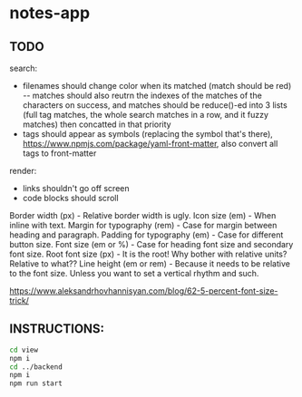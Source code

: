 # notes-app

## TODO

search:
- filenames should change color when its matched (match should be red) -- matches should also reutrn the indexes of the matches of the characters on success, and matches should be reduce()-ed into 3 lists (full tag matches, the whole search matches in a row, and it fuzzy matches) then concatted in that priority
- tags should appear as symbols (replacing the symbol that's there), https://www.npmjs.com/package/yaml-front-matter, also convert all tags to front-matter

render:
- links shouldn't go off screen
- code blocks should scroll

Border width (px) - Relative border width is ugly.
Icon size (em) - When inline with text.
Margin for typography (rem) - Case for margin between heading and paragraph.
Padding for typography (em) - Case for different button size.
Font size (em or %) - Case for heading font size and secondary font size.
Root font size (px) - It is the root! Why bother with relative units? Relative to what??
Line height (em or rem) - Because it needs to be relative to the font size. Unless you want to set a vertical rhythm and such.

https://www.aleksandrhovhannisyan.com/blog/62-5-percent-font-size-trick/

## INSTRUCTIONS:

```bash
cd view
npm i
cd ../backend
npm i
npm run start
```
